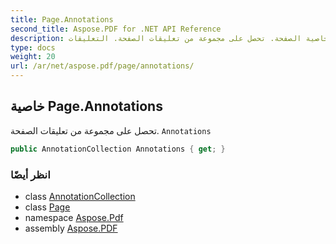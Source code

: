 ```yaml
---
title: Page.Annotations
second_title: Aspose.PDF for .NET API Reference
description: خاصية الصفحة. تحصل على مجموعة من تعليقات الصفحة. التعليقات
type: docs
weight: 20
url: /ar/net/aspose.pdf/page/annotations/
---
```

## خاصية Page.Annotations

تحصل على مجموعة من تعليقات الصفحة. `Annotations`

```csharp
public AnnotationCollection Annotations { get; }
```

### انظر أيضًا

* class [AnnotationCollection](../../../aspose.pdf.annotations/annotationcollection/)
* class [Page](../)
* namespace [Aspose.Pdf](../../../aspose.pdf/)
* assembly [Aspose.PDF](../../../)
